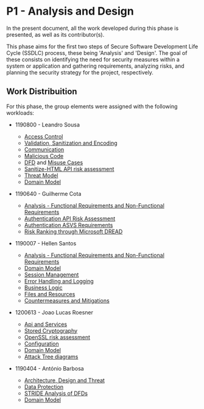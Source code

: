 

# P1 - Analysis and Design

In the present document, all the work developed during this phase is presented, as well as its contributor(s).

This phase aims for the first two steps of Secure Software Development Life Cycle (SSDLC) process, these being 'Analysis' and 'Design'. The goal of these consists on identifying the need for security measures within a system or application and gathering requirements, analyzing risks, and planning the security strategy for the project, respectively.


## Work Distribuition

For this phase, the group elements were assigned with the following workloads:

- 1190800 - Leandro Sousa	
	- [Access Control](https://github.com/padrinoski/desofs2024_M1C_1/blob/main/documentation/ssdlc/security-requirements/access_control.md)
	- [Validation, Sanitization and Encoding](https://github.com/padrinoski/desofs2024_M1C_1/blob/main/documentation/ssdlc/security-requirements/validation_sanitization_encoding.md)
	- [Communication](https://github.com/padrinoski/desofs2024_M1C_1/blob/main/documentation/ssdlc/security-requirements/communication.md)
	- [Malicious Code](https://github.com/padrinoski/desofs2024_M1C_1/blob/main/documentation/ssdlc/security-requirements/malicious_code.md)
	- [DFD](https://github.com/padrinoski/desofs2024_M1C_1/tree/main/documentation/domain/Diagrams/DFD) and [Misuse Cases](https://github.com/padrinoski/desofs2024_M1C_1/blob/main/documentation/domain/MisuseCases.jpg)
	- [Sanitize-HTML API risk assessment](https://github.com/padrinoski/desofs2024_M1C_1/blob/main/documentation/ssdlc/security-requirements/sanitize-html_risk_assessment.md)
	- [Threat Model](https://github.com/padrinoski/desofs2024_M1C_1/blob/main/documentation/ssdlc/ThreatModel.md)
	- [Domain Model](https://github.com/padrinoski/desofs2024_M1C_1/blob/main/documentation/domain/Comic%20Book%20Store.jpg)

- 1190640 - Guilherme Cota
	- [Analysis - Functional Requirements and Non-Functional Requirements](https://github.com/padrinoski/desofs2024_M1C_1/blob/main/documentation/ssdlc/analysis.md)
	- [Authentication API Risk Assessment](https://github.com/padrinoski/desofs2024_M1C_1/blob/main/documentation/ssdlc/security-requirements/auth0_assessment.md)
	- [Authentication ASVS Requirements](https://github.com/padrinoski/desofs2024_M1C_1/blob/main/documentation/ssdlc/security-requirements/authentication.md)
	- [Risk Ranking through Microsoft DREAD](https://github.com/padrinoski/desofs2024_M1C_1/blob/main/documentation/ssdlc/DREAD.md)

- 1190007 - Hellen Santos
	- [Analysis - Functional Requirements and Non-Functional Requirements](https://github.com/padrinoski/desofs2024_M1C_1/blob/main/documentation/ssdlc/analysis.md)
    - [Domain Model](https://github.com/padrinoski/desofs2024_M1C_1/blob/main/documentation/domain/Comic%20Book%20Store.jpg)
	- [Session Management](https://github.com/padrinoski/desofs2024_M1C_1/blob/main/documentation/ssdlc/security-requirements/session_management.md)
    - [Error Handling and Logging](https://github.com/padrinoski/desofs2024_M1C_1/blob/main/documentation/ssdlc/security-requirements/error_handling_and_logging.md)
    - [Business Logic](https://github.com/padrinoski/desofs2024_M1C_1/blob/main/documentation/ssdlc/security-requirements/business_logic.md)
    - [Files and Resources](https://github.com/padrinoski/desofs2024_M1C_1/blob/main/documentation/ssdlc/security-requirements/file_and_resources.md)
    - [Countermeasures and Mitigations](https://github.com/padrinoski/desofs2024_M1C_1/blob/main/documentation/ssdlc/countermeasures_and_mitigations.md)
- 1200613 - Joao Lucas Roesner
	- [Api and Services](https://github.com/padrinoski/desofs2024_M1C_1/blob/main/documentation/ssdlc/security-requirements/api_and_webservice.md)
	- [Stored Cryptography](https://github.com/padrinoski/desofs2024_M1C_1/blob/main/documentation/ssdlc/security-requirements/stored_cryptography.md)
	- [OpenSSL risk assessment](https://github.com/padrinoski/desofs2024_M1C_1/blob/main/documentation/ssdlc/security-requirements/OpenSSL_risk_assessment.md)
	- [Configuration](https://github.com/padrinoski/desofs2024_M1C_1/blob/main/documentation/ssdlc/security-requirements/configuration.md)
	- [Domain Model](https://github.com/padrinoski/desofs2024_M1C_1/blob/main/documentation/domain/Comic%20Book%20Store.jpg)
	- [Attack Tree diagrams](https://github.com/padrinoski/desofs2024_M1C_1/tree/main/documentation/domain/Diagrams/Attack%20Tree)
- 1190404 - António Barbosa
	- [Architecture, Design and Threat](https://github.com/padrinoski/desofs2024_M1C_1/blob/main/documentation/ssdlc/security-requirements/Arch_Design_Threat_analysis.md)
	- [Data Protection](https://github.com/padrinoski/desofs2024_M1C_1/blob/main/documentation/ssdlc/security-requirements/data_protection.md)
    - [STRIDE Analysis of DFDs](https://github.com/padrinoski/desofs2024_M1C_1/blob/main/documentation/ssdlc/STRIDE_DFDs.md)
    - [Domain Model](https://github.com/padrinoski/desofs2024_M1C_1/blob/main/documentation/domain/Comic%20Book%20Store.jpg)
